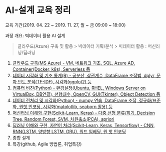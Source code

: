 # AI-설계 교육 정리

교육 기간(2019. 04. 22 ~ 2019. 11. 27, 월 ~ 금 09:00 ~ 18:00)

과정 개요: 빅데이터 활용 AI 설계

> 클라우드(Azure) 구축 및 활용 > 빅데이터 기획/분석 > 빅데이터 활용 : 머신러닝/딥러닝

1. [클라우드 구축(MS Azure) - VM, 네트워크 기초, SQL, Azure AD, Container(Docker, k8s), Serverless 등](./1-Azure/README.md)
2. [데이터 시각화 및 기초 통계(R) - 공분산, 상관계수, DataFrame 조작법, dplyr, 문자 빈도 분석(TF-IDF), 시각화(ggplot2) 등](./2-R_DataPreProcessing/README.md)
3. [컴퓨터 비젼(Python) - 환경설정(Ubuntu, RHEL, Windows Server on VirtualBox, DB연결), 선형대수, OpenCV, GUI(Tkinter), Object Detection 등](./3-Python_DataPreProcessing.md)
4. [데이터 전처리 및 시각화(Python) - numpy 연습, DataFrame 조작, 정규화/표준화, 원핫 인코딩, 시각화(matplotlib, seaborn 활용) 등](./4-Python_DataPreProcessing/README.md)
5. [머신러닝 이해와 구현(Scikit-Learn, Keras) - 다중 선형 분류/회기, Decision Tree, Random Forest, SVM, 차원축소(PCA), apriori](./5-MachineLearning)
6. [딥러닝 이해와 구현, 자연어 처리(Scikit-Learn, Keras, Tensorflow) - CNN, RNN(LSTM, 양방향 LSTM, GRU), 워드 임베딩, 원 핫 인코딩](./6-DeepLearning_NLP)
7. 종합 설계
8. 특강(github, Agile 방법론, 취업특강)
